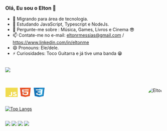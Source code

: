 ### Olá, Eu sou o Elton 👋

- 🔭 Migrando para área de tecnologia.
- 🌱 Estudando JavaScript, Typescript e NodeJs.
- 💬 Pergunte-me sobre : Música, Games, Livros e Cinema 😎
- 📫 Contate-me no e-mail: eltonrmessias@gmail.com / https://www.linkedin.com/in/eltonme
- 😄 Pronouns: Ele/dele.
- ⚡ Curiosidades: Toco Guitarra e já tive uma banda 😁

##

<picture>
<source 
  srcset="https://github-readme-stats.vercel.app/api?username=Elt0N-R0dr1g0&show_icons=true&theme=dark"
  media="(prefers-color-scheme: dark)"
/>
<source
  srcset="https://github-readme-stats.vercel.app/api?username=Elt0N-R0dr1g0&show_icons=true"
  media="(prefers-color-scheme: dark), (prefers-color-scheme: dark)"
/>
<img src="https://github-readme-stats.vercel.app/api?username=Elt0N-R0dr1g0&show_icons=true" />
</picture>

##

<div style="display: inline_block"><br>
  <img align="center" alt="Rafa-Js" height="30" width="40" src="https://raw.githubusercontent.com/devicons/devicon/master/icons/javascript/javascript-plain.svg">
  <img align="center" alt="Rafa-HTML" height="30" width="40" src="https://raw.githubusercontent.com/devicons/devicon/master/icons/html5/html5-original.svg">
  <img align="center" alt="Rafa-CSS" height="30" width="40" src="https://raw.githubusercontent.com/devicons/devicon/master/icons/css3/css3-original.svg">
  <img align="right" alt="Elton" height="150" style="border-radius:50px;" src="https://images.memberkit.com.br/eyJfcmFpbHMiOnsibWVzc2FnZSI6IkJBaHBBODBESHc9PSIsImV4cCI6bnVsbCwicHVyIjoiYmxvYl9pZCJ9fQ%3D%3D--6e54f3d4073381b1c8d7f9d6372c2d4a7574cf75/Captura%20de%20tela%202023-02-03%20220111.png?width=128&height=128">
</div>

##

[![Top Langs](https://github-readme-stats.vercel.app/api/top-langs/?username=Elt0N-R0dr1g0&hide_progress=true)](https://github.com/Elt0N-R0dr1g0/github-readme-stats)

##





 <div> 
<a href = "mailto:contatoeltonrmessias@gmail.com"><img src="https://img.shields.io/badge/-Gmail-%23333?style=for-the-badge&logo=gmail&logoColor=white" target="_blank"></a>
  <a href="https://www.linkedin.com/in/eltonme/" target="_blank"><img src="https://img.shields.io/badge/-LinkedIn-%230077B5?style=for-the-badge&logo=linkedin&logoColor=white" target="_blank"></a> 
  <a href="https://www.instagram.com/eltonrodrigoo_/" target="_blank"><img src="https://img.shields.io/badge/-Instagram-%23E4405F?style=for-the-badge&logo=instagram&logoColor=white" target="_blank"></a>
  <a href="https://api.whatsapp.com/send?phone=5541984591185" target="_blank"><img src="https://img.shields.io/badge/-whatsapp-rgb(90, 231, 90)?style=for-the-badge&logo=whatsapp&logoColor=white" target="_blank"></a>


